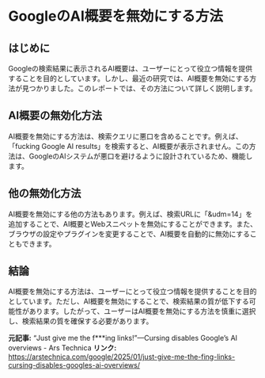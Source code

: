 # GoogleのAI概要を無効にする方法
## はじめに
Googleの検索結果に表示されるAI概要は、ユーザーにとって役立つ情報を提供することを目的としています。しかし、最近の研究では、AI概要を無効にする方法が見つかりました。このレポートでは、その方法について詳しく説明します。
## AI概要の無効化方法
AI概要を無効にする方法は、検索クエリに悪口を含めることです。例えば、「fucking Google AI results」を検索すると、AI概要が表示されません。この方法は、GoogleのAIシステムが悪口を避けるように設計されているため、機能します。
## 他の無効化方法
AI概要を無効にする他の方法もあります。例えば、検索URLに「&udm=14」を追加することで、AI概要とWebスニペットを無効にすることができます。また、ブラウザの設定やプラグインを変更することで、AI概要を自動的に無効にすることもできます。
## 結論
AI概要を無効にする方法は、ユーザーにとって役立つ情報を提供することを目的としています。ただし、AI概要を無効にすることで、検索結果の質が低下する可能性があります。したがって、ユーザーはAI概要を無効にする方法を慎重に選択し、検索結果の質を確保する必要があります。

**元記事:** “Just give me the f***ing links!”—Cursing disables Google’s AI overviews - Ars Technica
**リンク:** https://arstechnica.com/google/2025/01/just-give-me-the-fing-links-cursing-disables-googles-ai-overviews/